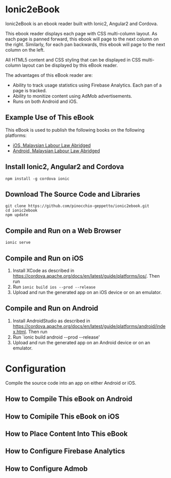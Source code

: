 # Ionic2eBook
Ionic2eBook is an ebook reader built with Ionic2, Angular2 and Cordova.

This ebook reader displays each page with CSS multi-column layout. As each page is panned forward, this ebook will page to the next column on the right. Similarly, for each pan backwards, this ebook will page to the next column on the left.

All HTML5 content and CSS styling that can be displayed in CSS multi-column layout can be displayed by this eBook reader.

The advantages of this eBook reader are:
- Ability to track usage statistics using Firebase Analytics. Each pan of a page is tracked.
- Ability to monitize content using AdMob advertisements.
- Runs on both Android and iOS.

## Example Use of This eBook
This eBook is used to publish the following books on the following platforms:
- [iOS, Malaysian Labour Law Abridged](https://itunes.apple.com/pk/app/malaysian-labour-law-abridged/id991514757?mt=8)
- [Android, Malaysian Labour Law Abridged](https://play.google.com/store/apps/details?id=com.singularmosaic.malaysianlabourlaw&hl=en)

## Install Ionic2, Angular2 and Cordova
```
npm install -g cordova ionic
```

## Download The Source Code and Libraries
```
git clone https://github.com/pinocchio-geppetto/ionic2ebook.git
cd ionic2ebook
npm update
```

## Compile and Run on a Web Browser
```
ionic serve
```

## Compile and Run on iOS
1. Install XCode as described in https://cordova.apache.org/docs/en/latest/guide/platforms/ios/. Then run
2. Run `ionic build ios --prod --release`
3. Upload and run the generated app on an iOS device or on an emulator.

## Compile and Run on Android
1. Install AndroidStudio as described in https://cordova.apache.org/docs/en/latest/guide/platforms/android/index.html. Then run
2. Run `ionic build android --prod --release'
3. Upload and run the generated app on an Android device or on an emulator.

# Configuration
Compile the source code into an app on either Android or iOS.

## How to Compile This eBook on Android

## How to Comipile This eBook on iOS

## How to Place Content Into This eBook

## How to Configure Firebase Analytics

## How to Configure Admob

